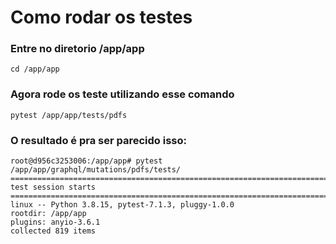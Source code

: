 # Como rodar os testes

### Entre no diretorio /app/app

`cd /app/app`

### Agora rode os teste utilizando esse comando

`pytest /app/app/tests/pdfs`

### O resultado é pra ser parecido isso:

```
root@d956c3253006:/app/app# pytest /app/app/graphql/mutations/pdfs/tests/
========================================================================================== test session starts ==========================================================================================platform linux -- Python 3.8.15, pytest-7.1.3, pluggy-1.0.0
rootdir: /app/app
plugins: anyio-3.6.1
collected 819 items
```
